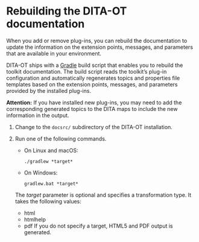 # Rebuilding the DITA-OT documentation

When you add or remove plug-ins, you can rebuild the documentation to update the information on the extension points, messages, and parameters that are available in your environment.

DITA-OT ships with a [Gradle](https://gradle.org) build script that enables you to rebuild the toolkit documentation. The build script reads the toolkit’s plug-in configuration and automatically regenerates topics and properties file templates based on the extension points, messages, and parameters provided by the installed plug-ins.

**Attention:** If you have installed new plug-ins, you may need to add the corresponding generated topics to the DITA maps to include the new information in the output.

1.  Change to the `docsrc/` subdirectory of the DITA-OT installation.

2.  Run one of the following commands.

    -   On Linux and macOS:

        ```
        ./gradlew *target*
        ```

    -   On Windows:

        ```
        gradlew.bat *target*
        ```

    The *target* parameter is optional and specifies a transformation type. It takes the following values:

    -   html
    -   htmlhelp
    -   pdf
    If you do not specify a target, HTML5 and PDF output is generated.


